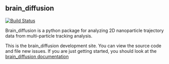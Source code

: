 ## brain_diffusion
[![Build Status](https://travis-ci.org/ccurtis7/brain_diffusion.svg?branch=master)](https://travis-ci.org/ccurtis7/brain_diffusion)

Brain_diffusion is a python package for analyzing 2D nanoparticle trajectory data from multi-particle tracking analysis.

This is the brain_diffusion development site.  You can view the source code and file new issues. If you are just getting started, you should look at the [brain_diffusion documentation](ccurtis7.github.io/brain_diffusion/)
